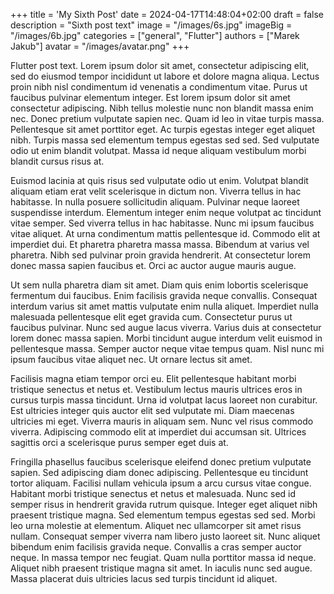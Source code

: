 +++
title = 'My Sixth Post'
date = 2024-04-17T14:48:04+02:00
draft = false
description = "Sixth post text"
image = "/images/6s.jpg"
imageBig = "/images/6b.jpg"
categories = ["general", "Flutter"]
authors = ["Marek Jakub"]
avatar = "/images/avatar.png"
+++

Flutter post text.
Lorem ipsum dolor sit amet, consectetur adipiscing elit, sed do eiusmod tempor incididunt ut labore et dolore magna aliqua. Lectus proin nibh nisl condimentum id venenatis a condimentum vitae. Purus ut faucibus pulvinar elementum integer. Est lorem ipsum dolor sit amet consectetur adipiscing. Nibh tellus molestie nunc non blandit massa enim nec. Donec pretium vulputate sapien nec. Quam id leo in vitae turpis massa. Pellentesque sit amet porttitor eget. Ac turpis egestas integer eget aliquet nibh. Turpis massa sed elementum tempus egestas sed sed. Sed vulputate odio ut enim blandit volutpat. Massa id neque aliquam vestibulum morbi blandit cursus risus at.

Euismod lacinia at quis risus sed vulputate odio ut enim. Volutpat blandit aliquam etiam erat velit scelerisque in dictum non. Viverra tellus in hac habitasse. In nulla posuere sollicitudin aliquam. Pulvinar neque laoreet suspendisse interdum. Elementum integer enim neque volutpat ac tincidunt vitae semper. Sed viverra tellus in hac habitasse. Nunc mi ipsum faucibus vitae aliquet. At urna condimentum mattis pellentesque id. Commodo elit at imperdiet dui. Et pharetra pharetra massa massa. Bibendum at varius vel pharetra. Nibh sed pulvinar proin gravida hendrerit. At consectetur lorem donec massa sapien faucibus et. Orci ac auctor augue mauris augue.

Ut sem nulla pharetra diam sit amet. Diam quis enim lobortis scelerisque fermentum dui faucibus. Enim facilisis gravida neque convallis. Consequat interdum varius sit amet mattis vulputate enim nulla aliquet. Imperdiet nulla malesuada pellentesque elit eget gravida cum. Consectetur purus ut faucibus pulvinar. Nunc sed augue lacus viverra. Varius duis at consectetur lorem donec massa sapien. Morbi tincidunt augue interdum velit euismod in pellentesque massa. Semper auctor neque vitae tempus quam. Nisl nunc mi ipsum faucibus vitae aliquet nec. Ut ornare lectus sit amet.

Facilisis magna etiam tempor orci eu. Elit pellentesque habitant morbi tristique senectus et netus et. Vestibulum lectus mauris ultrices eros in cursus turpis massa tincidunt. Urna id volutpat lacus laoreet non curabitur. Est ultricies integer quis auctor elit sed vulputate mi. Diam maecenas ultricies mi eget. Viverra mauris in aliquam sem. Nunc vel risus commodo viverra. Adipiscing commodo elit at imperdiet dui accumsan sit. Ultrices sagittis orci a scelerisque purus semper eget duis at.

Fringilla phasellus faucibus scelerisque eleifend donec pretium vulputate sapien. Sed adipiscing diam donec adipiscing. Pellentesque eu tincidunt tortor aliquam. Facilisi nullam vehicula ipsum a arcu cursus vitae congue. Habitant morbi tristique senectus et netus et malesuada. Nunc sed id semper risus in hendrerit gravida rutrum quisque. Integer eget aliquet nibh praesent tristique magna. Sed elementum tempus egestas sed sed. Morbi leo urna molestie at elementum. Aliquet nec ullamcorper sit amet risus nullam. Consequat semper viverra nam libero justo laoreet sit. Nunc aliquet bibendum enim facilisis gravida neque. Convallis a cras semper auctor neque. In massa tempor nec feugiat. Quam nulla porttitor massa id neque. Aliquet nibh praesent tristique magna sit amet. In iaculis nunc sed augue. Massa placerat duis ultricies lacus sed turpis tincidunt id aliquet.

